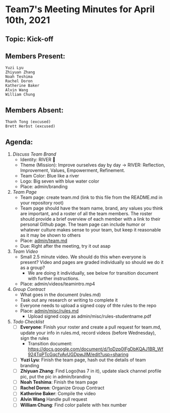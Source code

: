 # Team7's Meeting Minutes for April 10th, 2021

## Topic: Kick-off

## Members Present:
    Yuzi Lyu
    Zhiyuan Zhang
    Noah Teshima
    Rachel Doron
    Katherine Baker
    Alvin Wang
    William Chung

## Members Absent:
    Thanh Tong (excused)
    Brett Herbst (excused)

## Agenda:

1. _Discuss Team Brand_
    - Identity: RIVER 🌊
    - Theme (Mission): Improve ourselves day by day -> RIVER: Reflection, Improvement, Values, Empowerment, Refinement.
    - Team Color: Blue like a river
    - Logo: Big seven with blue water color
    - Place: admin/branding
2. _Team Page_
    - Team page: create team.md (link to this file from the README.md in your repository root)
    - Team page should have the team name, brand, any values you think are important, and a roster of all the team members.  The roster should provide a brief overview of each member with a link to their personal Github page. The team page can include humor or whatever culture makes sense to your team, but keep it reasonable as it may be shown to others
    - Place: [admin/team.md](cse110-w21-group7/admin/team.md)
    - Due: Right after the meeting, try it out asap
3. _Team Video_
    - Small 2.5 minute video. We should do this when everyone is present? Video and pages are graded individually so should we do it as a group?
        - We are doing it individually, see below for transition document with further instructions. 
    - Place: admin/videos/teamintro.mp4
4. _Group Contract_
    - What goes in the document (rules.md)
    - Task out any research or writing to complete it
    - Everyone needs to upload a signed copy of thte rules to the repo
    - Place: [admin/misc/rules.md](cse110-w21-group7/admin/misc/rules.md)
        - Upload signed copy as admin/misc/rules-studentname.pdf
5. _Todo Checklist_
    - [ ] **Everyone**: Finish your roster and create a pull request for team.md, update your info in rules.md, record videos (before Wednesday), sign the rules
        - Transition document: https://docs.google.com/document/d/1oDzp0IFgDbKQAJ1BR_Wf924TqPTcGqcfvAvUGDpwJlM/edit?usp=sharing 
    - [ ] **Yuzi Lyu**: Finish the team page, hash out the details of team branding
    - [ ] **Zhiyuan Zhang**: Find Logo(has 7 in it), update slack channel profile pic, put the pic in admin/branding
    - [ ] **Noah Teshima**: Finish the team page
    - [ ] **Rachel Doron**: Organize Group Contract
    - [ ] **Katherine Baker**: Compile the video
    - [ ] **Alvin Wang** Handle pull request
    - [ ] **William Chung**: Find color pallete with hex number
